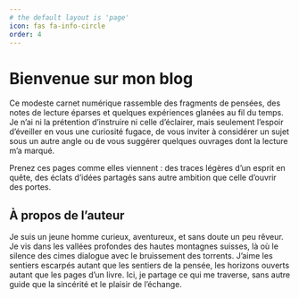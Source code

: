 ```yaml
---
# the default layout is 'page'
icon: fas fa-info-circle
order: 4
---
```


# Bienvenue sur mon blog  

Ce modeste carnet numérique rassemble des fragments de pensées, des notes de lecture éparses et quelques expériences glanées au fil du temps. Je n’ai ni la prétention d’instruire ni celle d’éclairer, mais seulement l’espoir d’éveiller en vous une curiosité fugace, de vous inviter à considérer un sujet sous un autre angle ou de vous suggérer quelques ouvrages dont la lecture m’a marqué.  

Prenez ces pages comme elles viennent : des traces légères d’un esprit en quête, des éclats d’idées partagés sans autre ambition que celle d’ouvrir des portes.  

## À propos de l’auteur  

Je suis un jeune homme curieux, aventureux, et sans doute un peu rêveur. Je vis dans les vallées profondes des hautes montagnes suisses, là où le silence des cimes dialogue avec le bruissement des torrents. J’aime les sentiers escarpés autant que les sentiers de la pensée, les horizons ouverts autant que les pages d’un livre. Ici, je partage ce qui me traverse, sans autre guide que la sincérité et le plaisir de l’échange.  

